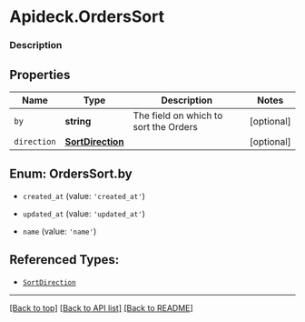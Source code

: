 # Apideck.OrdersSort

### Description

## Properties
Name | Type | Description | Notes
------------ | ------------- | ------------- | -------------
`by` | **string** | The field on which to sort the Orders | [optional] 
`direction` | [**SortDirection**](SortDirection.md) |  | [optional] 





<a name="OrdersSortBy"></a>
## Enum: OrdersSort.by


* `created_at` (value: `'created_at'`)

* `updated_at` (value: `'updated_at'`)

* `name` (value: `'name'`)




## Referenced Types:

* [`SortDirection`](SortDirection.md)

---

[[Back to top]](#) [[Back to API list]](../../../../README.md#documentation-for-api-endpoints) [[Back to README]](../../../../README.md)



